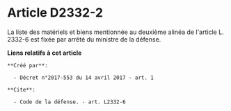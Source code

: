 # Article D2332-2

La liste des matériels et biens mentionnée au deuxième alinéa de l'article L. 2332-6 est fixée par arrêté du ministre de la
défense.

**Liens relatifs à cet article**

	**Créé par**:

	  - Décret n°2017-553 du 14 avril 2017 - art. 1

	**Cite**:

	  - Code de la défense. - art. L2332-6
